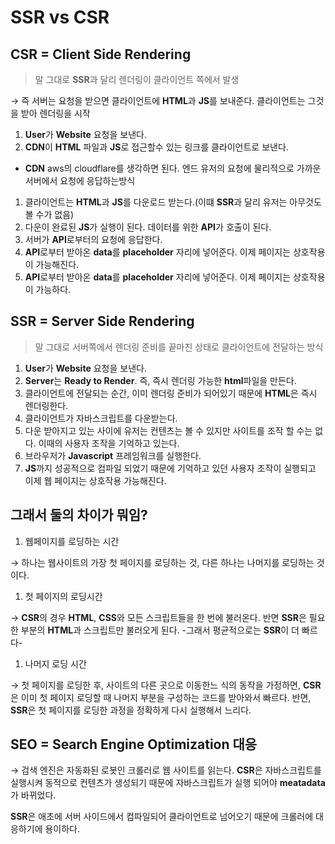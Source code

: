 # SSR vs CSR

## CSR = Client Side Rendering

> 말 그대로 **SSR**과 달리 렌더링이 클라이언트 쪽에서 발생

→ 즉 서버는 요청을 받으면 클라이언트에 **HTML**과 **JS**를 보내준다. 클라이언트는 그것을 받아 렌더링을 시작

1. **User**가 **Website** 요청을 보낸다.
2. **CDN**이 **HTML** 파일과 **JS**로 접근할수 있는 링크를 클라이언트로 보낸다.

- **CDN**
  aws의 cloudflare를 생각하면 된다. 엔드 유저의 요청에 물리적으로 가까운 서버에서 요청에 응답하는방식

1. 클라이언트는 **HTML**과 **JS**를 다운로드 받는다.(이떄 **SSR**과 달리 유저는 아무것도 볼 수가 없음)
2. 다운이 완료된 **JS**가 실행이 된다. 데이터를 위한 **API**가 호출이 된다.
3. 서버가 **API**로부터의 요청에 응답한다.
4. **API**로부터 받아온 **data**를 **placeholder** 자리에 넣어준다. 이제 페이지는 상호작용이 가능해진다.
5. **API**로부터 받아온 **data**를 **placeholder** 자리에 넣어준다. 이제 페이지는 상호작용이 가능하다.

## SSR = Server Side Rendering

> 말 그대로 서버쪽에서 렌더링 준비를 끝마친 상태로 클라이언트에 전달하는 방식

1. **User**가 **Website** 요청을 보낸다.
2. **Server**는 **Ready to Render**. 즉, 즉시 렌더링 가능한 **html**파일을 만든다.
3. 클라이언트에 전달되는 순간, 이미 렌더링 준비가 되어있기 때문에 **HTML**은 즉시 렌더링한다.
4. 클라이언트가 자바스크립트를 다운받는다.
5. 다운 받아지고 있는 사이에 유저는 컨텐츠는 볼 수 있지만 사이트를 조작 할 수는 없다. 이때의 사용자 조작을 기억하고 있는다.
6. 브라우저가 **Javascript** 프레임워크를 실행한다.
7. **JS**까지 성공적으로 컴파일 되었기 때문에 기억하고 있던 사용자 조작이 실행되고 이제 웹 페이지는 상호작용 가능해진다.

## 그래서 둘의 차이가 뭐임?

1. 웹페이지를 로딩하는 시간

→ 하나는 웹사이트의 가장 첫 페이지를 로딩하는 것, 다른 하나는 나머지를 로딩하는 것이다.

1. 첫 페이지의 로딩시간

→ **CSR**의 경우 **HTML**, **CSS**와 모든 스크립트들을 한 번에 불러온다. 반면 **SSR**은 필요한 부분의 **HTML**과 스크립트만 불러오게 된다. -그래서 평균적으로는 **SSR**이 더 빠르다-

1. 나머지 로딩 시간

→ 첫 페이지를 로딩한 후, 사이트의 다른 곳으로 이동한느 식의 동작을 가정하면, **CSR**은 이미 첫 페이지 로딩할 때 나머지 부분을 구성하는 코드를 받아와서 빠르다. 반면, **SSR**은 첫 페이지를 로딩한 과정을 정확하게 다시 실행해서 느리다.

## SEO = Search Engine Optimization 대응

→ 검색 엔진은 자동화된 로봇인 크롤러로 웹 사이트를 읽는다. **CSR**은 자바스크립트를 실행시켜 동적으로 컨텐츠가 생성되기 때문에 자바스크립트가 실행 되어야 **meatadata**가 바뀌었다.

**SSR**은 애초에 서버 사이드에서 컴파일되어 클라이언트로 넘어오기 때문에 크롤러에 대응하기에 용이하다.
